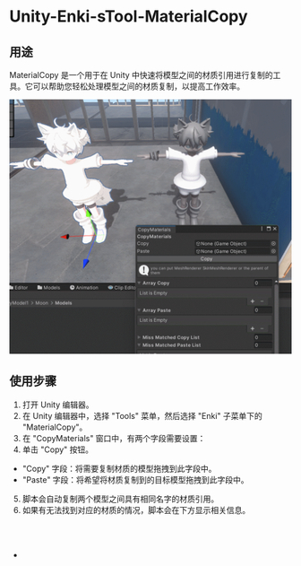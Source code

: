 # Unity-Enki-sTool-MaterialCopy

##  用途

MaterialCopy 是一个用于在 Unity 中快速将模型之间的材质引用进行复制的工具。它可以帮助您轻松处理模型之间的材质复制，以提高工作效率。

![image](https://github.com/Enkianssus/Unity-Enki-sTool-MaterialCopy/blob/main/README/c33464f2cf081a59776b7f1f0c483cc5.gif)

## 使用步骤

1. 打开 Unity 编辑器。
2. 在 Unity 编辑器中，选择 "Tools" 菜单，然后选择 "Enki" 子菜单下的 "MaterialCopy"。
3. 在 "CopyMaterials" 窗口中，有两个字段需要设置：
4. 单击 "Copy" 按钮。

- "Copy" 字段：将需要复制材质的模型拖拽到此字段中。
- "Paste" 字段：将希望将材质复制到的目标模型拖拽到此字段中。

5. 脚本会自动复制两个模型之间具有相同名字的材质引用。
6. 如果有无法找到对应的材质的情况，脚本会在下方显示相关信息。

<br/>

<br/>

- 
